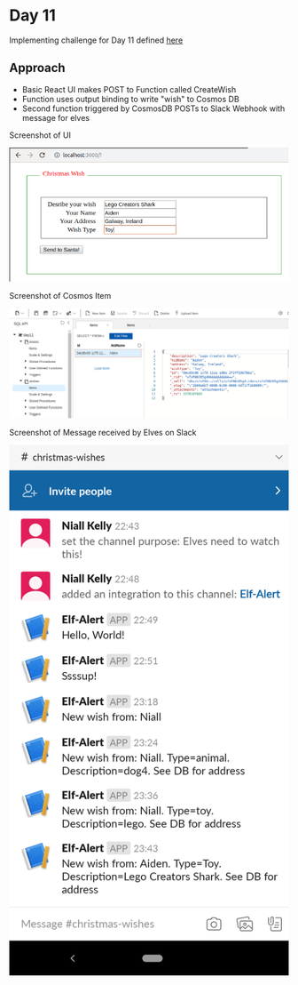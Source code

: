 # Day 11

Implementing challenge for Day 11 defined [here](https://25daysofserverless.com/calendar/11)


## Approach
-   Basic React UI makes POST to Function called CreateWish
-   Function uses output binding to write "wish" to Cosmos DB
-   Second function triggered by CosmosDB POSTs to Slack Webhook with message for elves

Screenshot of UI

![UI](/day11/postWish.png)

Screenshot of Cosmos Item

![Cosmos Item](/day11/cosmosItem.png)

Screenshot of Message received by Elves on Slack

![Cosmos Item](/day11/slackChannel.png)
